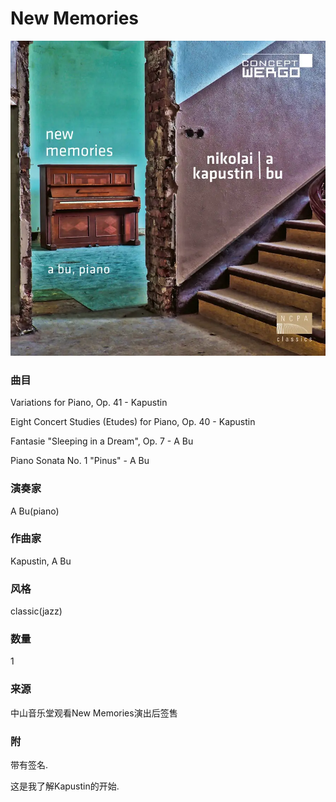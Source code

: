 # New Memories
![_](https://github.com/zhuiyy/My-Discs/blob/main/New%20Memories/cover.webp)
### 曲目
Variations for Piano, Op. 41 - Kapustin

Eight Concert Studies (Etudes) for Piano, Op. 40 - Kapustin

Fantasie "Sleeping in a Dream", Op. 7 - A Bu

Piano Sonata No. 1 "Pinus" - A Bu
### 演奏家
A Bu(piano)
### 作曲家
Kapustin, A Bu
### 风格
classic(jazz)
### 数量
1
### 来源
中山音乐堂观看New Memories演出后签售
### 附
带有签名.

这是我了解Kapustin的开始.
